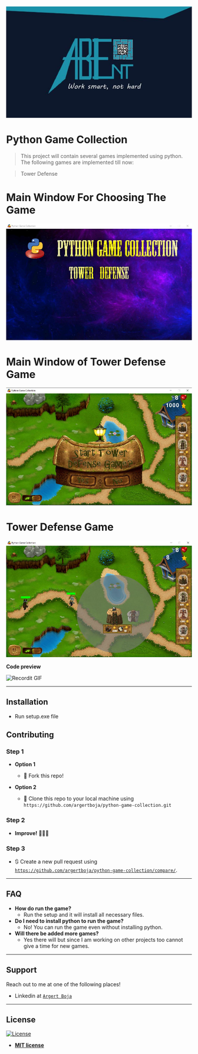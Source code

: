 <a href=""><img src="https://github.com/argertboja/python-game-collection/blob/master/screenshots/logo.JPG" title="ABEnt." alt="ABEnt."></a>

# Python Game Collection

> This project will contain several games implemented using python. The following games are implemented till now:

> Tower Defense

# Main Window For Choosing The Game

<img src="https://github.com/argertboja/python-game-collection/blob/master/screenshots/main_screen.JPG" title="Main WIndow" alt="Main Window">

# Main Window of Tower Defense Game

<img src="https://github.com/argertboja/python-game-collection/blob/master/screenshots/td_main.JPG" title="Main Window of Tower Defense" alt="Main Window of Tower Defense">

# Tower Defense Game

<img src="https://github.com/argertboja/python-game-collection/blob/master/screenshots/td_game.JPG" title="Tower Defense Game" alt="Tower Defense Game">

**Code preview**

![Recordit GIF](http://g.recordit.co/xEQVYkRIH2.gif)

---

## Installation

- Run setup.exe file


## Contributing

### Step 1

- **Option 1**
    - 🍴 Fork this repo!

- **Option 2**
    - 👯 Clone this repo to your local machine using `https://github.com/argertboja/python-game-collection.git`

### Step 2

- **Improve!** 🔨🔨🔨

### Step 3

- 🔃 Create a new pull request using <a href="https://github.com/argertboja/python-game-collection/compare/" target="_blank">`https://github.com/argertboja/python-game-collection/compare/`</a>.

---

## FAQ

- **How do run the game?**
    - Run the setup and it will install all necessary files.
- **Do I need to install python to run the game?**
    - No! You can run the game even without installing python.
- **Will there be added more games?**
    - Yes there will but since I am working on other projects too cannot give a time for new games.

---

## Support

Reach out to me at one of the following places!

- Linkedin at <a href="https://www.linkedin.com/in/argert-boja-09374b121" target="_blank">`Argert Boja`</a>

---

## License

[![License](http://img.shields.io/:license-mit-blue.svg?style=flat-square)](http://badges.mit-license.org)

- **[MIT license](http://opensource.org/licenses/mit-license.php)**
